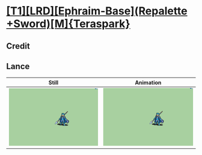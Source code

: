 # [\[T1\]\[LRD\]\[Ephraim-Base\]\(Repalette +Sword\)\[M\]{Teraspark}](../)

## Credit


	
## Lance

| Still | Animation |
| :---: | :-------: |
| ![Lance still](./Lance_000.png) | ![Lance animation](./Lance.gif) |
